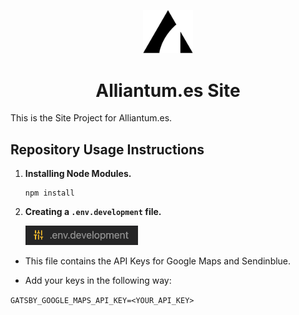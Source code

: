 <p align="center">
  <a href="https://www.alliantum.es">
    <img alt="Alliantum.es" src="logo-alliantum.png" width="80" />
  </a>
</p>
<h1 align="center">
  Alliantum.es Site
</h1>

This is the Site Project for Alliantum.es.




## Repository Usage Instructions

1.  **Installing Node Modules.**
    ```shell
    npm install
    ```

1.  **Creating a ```.env.development``` file.**

    <img alt="Alliantum.es" src="env.png" width="180" />

- This file contains the API Keys for Google Maps and Sendinblue.

- Add your keys in the following way:

```GATSBY_GOOGLE_MAPS_API_KEY=<YOUR_API_KEY>```



